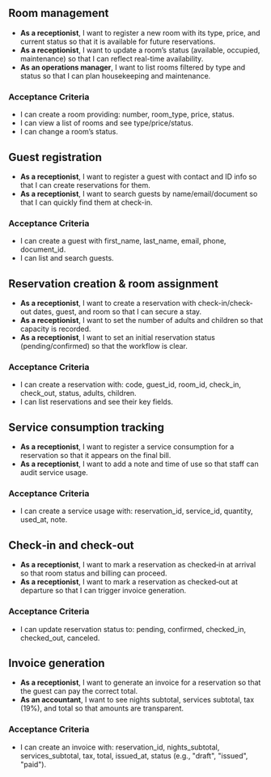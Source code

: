 ## Room management
- **As a receptionist**, I want to register a new room with its type, price, and current status so that it is available for future reservations.
- **As a receptionist**, I want to update a room’s status (available, occupied, maintenance) so that I can reflect real-time availability.
- **As an operations manager**, I want to list rooms filtered by type and status so that I can plan housekeeping and maintenance.


### Acceptance Criteria
- I can create a room providing: number, room_type, price, status.
- I can view a list of rooms and see type/price/status.
- I can change a room’s status.


## Guest registration
- **As a receptionist**, I want to register a guest with contact and ID info so that I can create reservations for them.
- **As a receptionist**, I want to search guests by name/email/document so that I can quickly find them at check-in.


### Acceptance Criteria
- I can create a guest with first_name, last_name, email, phone, document_id.
- I can list and search guests.


## Reservation creation & room assignment
- **As a receptionist**, I want to create a reservation with check-in/check-out dates, guest, and room so that I can secure a stay.
- **As a receptionist**, I want to set the number of adults and children so that capacity is recorded.
- **As a receptionist**, I want to set an initial reservation status (pending/confirmed) so that the workflow is clear.


### Acceptance Criteria
- I can create a reservation with: code, guest_id, room_id, check_in, check_out, status, adults, children.
- I can list reservations and see their key fields.


## Service consumption tracking
- **As a receptionist**, I want to register a service consumption for a reservation so that it appears on the final bill.
- **As a receptionist**, I want to add a note and time of use so that staff can audit service usage.


### Acceptance Criteria
- I can create a service usage with: reservation_id, service_id, quantity, used_at, note.


## Check‑in and check‑out
- **As a receptionist**, I want to mark a reservation as checked‑in at arrival so that room status and billing can proceed.
- **As a receptionist**, I want to mark a reservation as checked‑out at departure so that I can trigger invoice generation.


### Acceptance Criteria
- I can update reservation status to: pending, confirmed, checked_in, checked_out, canceled.


## Invoice generation
- **As a receptionist**, I want to generate an invoice for a reservation so that the guest can pay the correct total.
- **As an accountant**, I want to see nights subtotal, services subtotal, tax (19%), and total so that amounts are transparent.


### Acceptance Criteria
- I can create an invoice with: reservation_id, nights_subtotal, services_subtotal, tax, total, issued_at, status (e.g., "draft", "issued", "paid").
